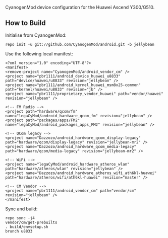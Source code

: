 CyanogenMod device configuration for the Huawei Ascend Y300/G510.

How to Build
---------------

Initialise from CyanogenMod:

    repo init -u git://github.com/CyanogenMod/android.git -b jellybean

Use the following local manifest:

    <?xml version="1.0" encoding="UTF-8"?>
	<manifest>
	<remove-project name="CyanogenMod/android_vendor_cm" />
	<project name="pbr1111/android_device_huawei_u8833" path="device/huawei/u8833" revision="jellybean" />
	<project name="pbr1111/android_kernel_huawei_msm8x25-common" path="kernel/huawei/u8833" revision="jb" />
	<project name="pbr1111/proprietary_vendor_huawei" path="vendor/huawei" revision="jellybean" />

	<!-- FM Radio -->
	<project path="hardware/qcom/fm" name="legaCyMod/android_hardware_qcom_fm" revision="jellybean" />
	<project path="packages/apps/FM2" name="legaCyMod/android_packages_apps_FM2" revision="jellybean" />
	
	<!-- QCom legacy -->
	<project name="Dazzozo/android_hardware_qcom_display-legacy" path="hardware/qcom/display-legacy" revision="jellybean-mr2" />
	<project name="Dazzozo/android_hardware_qcom_media-legacy" path="hardware/qcom/media-legacy" revision="jellybean-mr2" />

	<!-- WiFi -->
	<project name="legaCyMod/android_hardware_atheros_wlan" path="hardware/atheros/wlan" revision="jellybean" />
	<project name="Dazzozo/android_hardware_atheros_wifi_ath6kl-huawei" path="hardware/atheros/wifi/ath6kl-huawei" revision="master" />

	<!-- CM Vendor --> 
	<project name="pbr1111/android_vendor_cm" path="vendor/cm" revision="jellybean" />
	</manifest>

Sync and build:

    repo sync -j4
    vendor/cm/get-prebuilts
    . build/envsetup.sh
    brunch u8833
